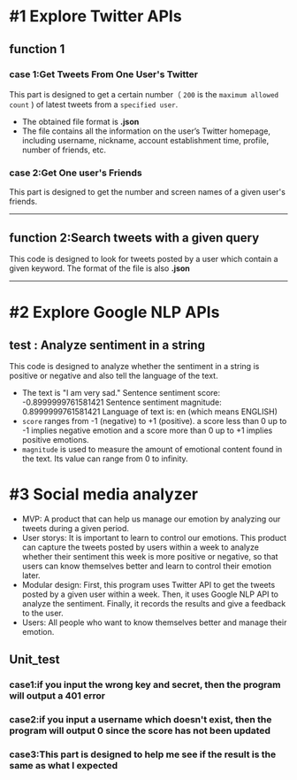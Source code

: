 #1 Explore Twitter APIs
====================
## function 1
### case 1:Get Tweets From One User's Twitter
This part is designed to get a certain number（ `200` is the `maximum allowed count` ) of latest tweets from a `specified user`.  
* The obtained file format is **.json**
* The file contains all the information on the user’s Twitter homepage, including username, nickname, account establishment time, profile, number of friends, etc.
### case 2:Get One user's Friends  
This part is designed to get the number and screen names of a given user's friends.

--------------------
## function 2:Search tweets with a given query
This code is designed to look for tweets posted by a user which contain a given keyword. 
The format of the file is also **.json**

--------------------
#2 Explore Google NLP APIs
============================
## test : Analyze sentiment in a string
This code is designed to analyze whether the sentiment in a string is positive or negative and also tell the language of the text.
* The text is "I am very sad." 
Sentence sentiment score: -0.8999999761581421
Sentence sentiment magnitude: 0.8999999761581421
Language of text is: en (which means ENGLISH)
* `score` ranges from -1 (negative) to +1 (positive). a score less than 0 up to -1 implies negative emotion and a score more than 0 up to +1 implies positive emotions.
* `magnitude` is used to measure the amount of emotional content found in the text. Its value can range from 0 to infinity.

#3 Social media analyzer
========================
* MVP: A product that can help us manage our emotion by analyzing our tweets during a given period.
* User storys: It is important to learn to control our emotions. This product can capture the tweets posted by users within a week to analyze whether their sentiment this week is more positive or negative, so that users can know themselves better and learn to control their emotion later.
* Modular design: First, this program uses Twitter API to get the tweets posted by a given user within a week. Then, it uses Google NLP API to analyze the sentiment. Finally, it records the results and give a feedback to the user.
* Users: All people who want to know themselves better and manage their emotion.

## Unit_test
### case1:if you input the wrong key and secret, then the program will output a 401 error
### case2:if you input a username which doesn't exist, then the program will output 0 since the score has not been updated
### case3:This part is designed to help me see if the result is the same as what I expected
